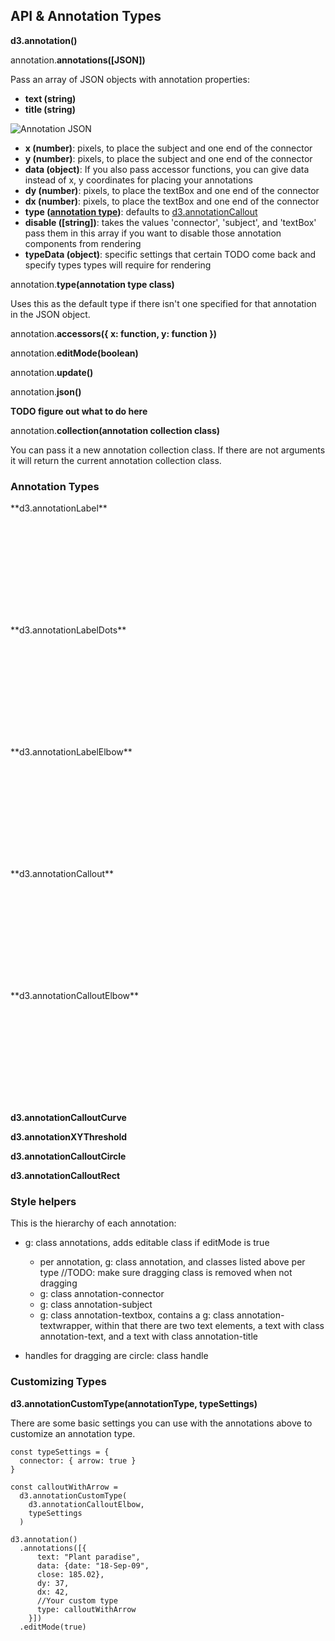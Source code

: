 ## API & Annotation Types

**d3.annotation()**

annotation.**annotations([JSON])**

Pass an array of JSON objects with annotation properties: 
- **text (string)**
- **title (string)**

![Annotation JSON](img/json.png)

- **x (number)**: pixels, to place the subject and one end of the connector
- **y (number)**: pixels, to place the subject and one end of the connector
- **data (object)**: If you also pass accessor functions, you can give data instead of x, y coordinates for placing your annotations
- **dy (number)**: pixels, to place the textBox and one end of the connector
- **dx (number)**: pixels, to place the textBox and one end of the connector
- **type ([annotation type](#annotation-types))**: defaults to [d3.annotationCallout](#annotation-callout) 
- **disable ([string])**: takes the values 'connector', 'subject', and 'textBox' pass them in this array if you want to disable those annotation components from rendering
- **typeData (object)**: specific settings that certain TODO come back and specify types types will require for rendering


annotation.**type(annotation type class)**

Uses this as the default type if there isn't one specified for that annotation in the JSON object.

annotation.**accessors({ x: function, y: function })**

annotation.**editMode(boolean)**

annotation.**update()**

annotation.**json()**

**TODO figure out what to do here**

annotation.**collection(annotation collection class)**

You can pass it a new annotation collection class. If there are not arguments it will return the current annotation collection class. 


<h3 id="annotation-types">Annotation Types</h3>

<p id="annotation-label">**d3.annotationLabel**</p>

<svg class="example" id="annotation-label-example"></svg>

<p id="annotation-labeldots">**d3.annotationLabelDots**</p>

<svg class="example" id="annotation-labeldots-example"></svg>

<p id="annotation-labelelbow">**d3.annotationLabelElbow**</p>

<svg class="example" id="annotation-labelelbow-example"></svg>

<p id="annotation-callout">**d3.annotationCallout**</p>

<svg class="example" id="annotation-callout-example"></svg>

<p id="annotation-calloutelbow">**d3.annotationCalloutElbow**</p>

<svg class="example" id="annotation-calloutelbow-example"></svg>


**d3.annotationCalloutCurve**

**d3.annotationXYThreshold**

**d3.annotationCalloutCircle**

**d3.annotationCalloutRect**

### Style helpers

This is the hierarchy of each annotation:

- g: class annotations, adds editable class if editMode is true
  - per annotation, g: class annotation, and classes listed above per type //TODO: make sure dragging class is removed when not dragging
  - g: class annotation-connector
  - g: class annotation-subject
  - g: class annotation-textbox, contains a g: class annotation-textwrapper, within that there are two text elements, a text with class annotation-text, and a text with class annotation-title

- handles for dragging are circle: class handle

### Customizing Types

**d3.annotationCustomType(annotationType, typeSettings)**

There are some basic settings you can use with the annotations above to customize an annotation type.


<pre>
<code>const typeSettings = {
  connector: { arrow: true }
}

const calloutWithArrow = 
  d3.annotationCustomType(
    d3.annotationCalloutElbow, 
    typeSettings
  )

d3.annotation() 
  .annotations([{
      text: "Plant paradise",
      data: {date: "18-Sep-09",	
      close: 185.02},
      dy: 37,
      dx: 42,
      //Your custom type
      type: calloutWithArrow 
    }])
  .editMode(true)
</code>
</pre>

